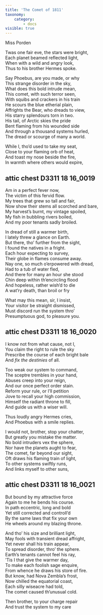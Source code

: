 ```yaml
---
title: 'The Comet of 1811'
taxonomy:
    category:
        - docs
visible: true
---
```


<div class="author">Miss Porden</div>

Twas one fair eve, the stars were bright,  
Each planet beamed reflected light,  
When with a wild and angry look,  
Thus to his brother Hermes spoke.

Say Phoebus, are you made, or why  
This strange disorder in the sky,  
What does this bold intrude mean,  
This comet, with such terror seen,  
With squibs and crackers in his train  
He scours the blue etherial plain,  
Affrights the Bear, who dreads to view,  
His starry splendours torn in two.  
His tail, of Arctic skies the pride  
Bent flaming from his wounded side  
And through a thousand systems hurled,  
The dread or scourge of many a world.  

While I, tho’d used to take my seat,  
Close to your flaming orb of heat,  
And toast my nose beside the fire,  
In warmth where others would expire,  

## attic chest  D3311 18 16_0019

Am in a perfect fever now,  
The victim of this fervid flow.  
My trees that grew so tall and fair,  
Now show their stems all scorched and bare,  
My harvest’s burnt, my vintage spoiled,  
My fish in bubbling rivers boiled,  
And my poor tenants sadly broiled.  

In dread of still a warmer birth,  
I lately threw a glance on Earth.  
But there, tho’ further from the sight,  
I found the natives in a fright.  
Each hour expecting to survey,  
Their globe in flames consume away.  
Nay one, so much o’erpowered with dread,  
Had to a tub of water fled,  
And there for many an hour she stood  
Chin deep within th’encircling flood  
And hopeless, rather wish’d to die  
A wat’ry death, than broil or fry

What may this mean, sir, I insist,  
Your visitor be straight dismissed,  
Must discord run the system thro’  
Presumptuous god, to pleasure you.

## attic chest  D3311 18 16_0020

I know not from what cause, not I,  
You claim the right to rule the sky  
Prescribe the course of each bright bale  
And *fix the destinies* of all.  

Too weak our system to command,  
The sceptre trembles in your hand,  
Abuses creep into your reign,  
And our once perfect order stain.  
Reform your rule, or I’ll petition  
Jove to recall your high commission,  
Himself the radiant throne to fill,  
And guide us with a wiser will.  

Thus loudly angry Hermes cries,  
And Phoebus with a smile replies.

I would not, brother, stop your chatter,  
But greatly you mistake the matter.  
No bold intruders vex the sphere,  
Nor have the planets aught to fear,  
The comet, far beyond our sight,  
Oft draws his flaming train of light,  
To other systems swiftly runs,  
And links myself to other suns,  

## attic chest  D3311 18 16_0021

But bound by my attractive force  
Again to me he bends his course.  
In path eccentric, long and bold  
Yet still corrected and controll’d  
By the same laws that fix your own  
He wheels around my blazing throne.  

And tho’ his size and brilliant light,  
May fools with transient dread affright,  
Yet never shall his train appear,  
To spread disorder, thro’ the sphere.  
Earth’s tenants cannot feel his ray,  
’Tis I that give the warmer day,  
To make each foolish sage enquire,  
From whence he draws his store of fire.  
But know, had Nova Zembla’s frost,  
Now chilled the equatorial coast,  
Each silly wiseacre had told,  
The comet caused th’unusual cold.  

Then brother, to your charge repair  
And trust the system to my care